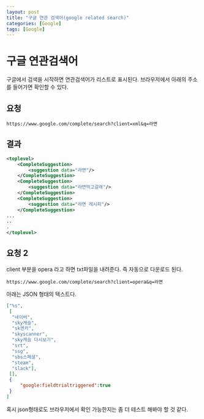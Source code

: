 ```yaml
---
layout: post
title: "구글 연관 검색어(google related search)"
categories: [Google]
tags: [Google]
---
```


# 구글 연관검색어 

구글에서 검색을 시작하면 연관검색어가 리스트로 표시된다. 브라우저에서 아래의 주소를 들어가면 확인할 수 있다. 

## 요청

```
https://www.google.com/complete/search?client=xml&q=라면
```

## 결과

```xml
<toplevel>
	<CompleteSuggestion>
		<suggestion data="라면"/>
	</CompleteSuggestion>
    <CompleteSuggestion>
    	<suggestion data="라면먹고갈래"/>
    </CompleteSuggestion>
    <CompleteSuggestion>
    	<suggestion data="라면 레시피"/>
    </CompleteSuggestion>    
...
..
.
</toplevel>
```

## 요청 2

client 부분을 opera 라고 하면 txt파일을 내려준다. 즉 자동으로 다운로드 된다.

```
https://www.google.com/complete/search?client=opera&q=라면
```

아래는 JSON 형태의 텍스트다.

```json
["%s",
 [
  "네이버",
  "sky캐슬",
  "sk엔카",
  "skyscanner",
  "sky캐슬 다시보기",
  "srt",
  "ssg",
  "sbs스페셜",
  "steam",
  "slack"],
 [],
 {
     "google:fieldtrialtriggered":true
 }
]
```

혹시 json형태로도 브라우저에서 확인 가능한지는 좀 더 테스트 해봐야 할 것 같다.